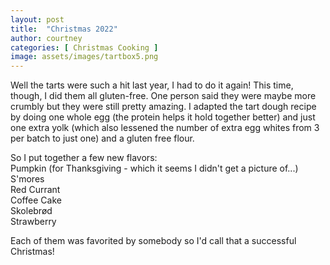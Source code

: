 ```yaml
---
layout: post
title:  "Christmas 2022"
author: courtney
categories: [ Christmas Cooking ]
image: assets/images/tartbox5.png
---
```

Well the tarts were such a hit last year, I had to do it again! This time, though, I did them all gluten-free. One person said they were maybe more crumbly but they were still pretty amazing. I adapted the tart dough recipe by doing one whole egg (the protein helps it hold together better) and just one extra yolk (which also lessened the number of extra egg whites from 3 per batch to just one) and a gluten free flour. 

So I put together a few new flavors:  
Pumpkin (for Thanksgiving - which it seems I didn't get a picture of...)  
S'mores  
Red Currant  
Coffee Cake  
Skolebrød  
Strawberry  

Each of them was favorited by somebody so I'd call that a successful Christmas!


